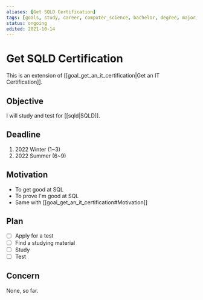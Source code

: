 ```yaml
---
aliases: [Get SQLD Certification]
tags: [goals, study, career, computer_science, bachelor, degree, major, work, certification, sql, database]
status: ongoing
edited: 2021-10-14
---
```


# Get SQLD Certification
This is an extension of [[goal_get_an_it_certification|Get an IT Certification]].

## Objective
I will study and test for [[sqld|SQLD]].

## Deadline
1. 2022 Winter (1~3)
2. 2022 Summer (6~9)

## Motivation
- To get good at SQL
- To prove I'm good at SQL
- Same with [[goal_get_an_it_certification#Motivation]]

## Plan
- [ ] Apply for a test
- [ ] Find a studying material
- [ ] Study
- [ ] Test

## Concern
None, so far.
